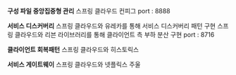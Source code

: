 **구성 파일 중앙집중형 관리**
스프링 클라우드 컨피그
port : 8888

**서비스 디스커버리**
스프링 클라우드와 유레카를 통해 서비스 디스커버리 패턴 구현
스프링 클라우드와 리븐 라이브러리를 통해 클라이언트 측 부하 분산 구현
port : 8716

**클라이언트 회복패턴**
스프링 클라우드와 히스토릭스

**서비스 게이트웨이**
스프링 클라우드와 넷플릭스 주울